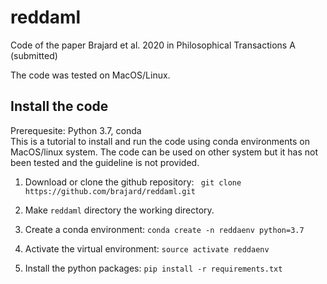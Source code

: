 # reddaml
Code of the paper Brajard et al. 2020 in Philosophical Transactions A (submitted)

The code was tested on MacOS/Linux. 

## Install the code

Prerequesite: Python 3.7, conda\
This is a tutorial to install and run the code using conda environments on MacOS/linux system.
The code can be used on other system but it has not been tested and the guideline is not provided.

1) Download or clone the github repository: ``` git clone https://github.com/brajard/reddaml.git```

2) Make ```reddaml``` directory the working directory.

3) Create a conda environment: ```conda create -n reddaenv python=3.7```

5) Activate the virtual environment: ```source activate reddaenv```

6) Install the python packages: ```pip install -r requirements.txt```
